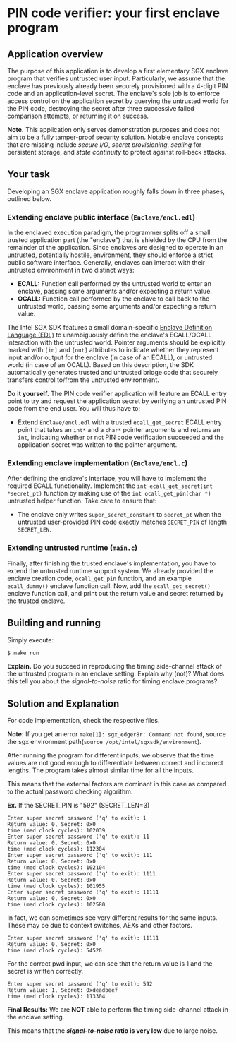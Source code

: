 # PIN code verifier: your  first enclave program

## Application overview

The purpose of this application is to develop a first elementary SGX enclave
program that verifies untrusted user input. Particularly, we assume that the
enclave has previously already been securely provisioned with a 4-digit PIN
code and an application-level secret. The enclave's sole job is to enforce
access control on the application secret by querying the untrusted world for
the PIN code, destroying the secret after three successive failed comparison
attempts, or returning it on success.

**Note.** This application only serves demonstration purposes and does not aim
to be a fully tamper-proof security solution. Notable enclave concepts that are
missing include _secure I/O_, _secret provisioning_, _sealing_ for persistent
storage, and _state continuity_ to protect against roll-back attacks.

## Your task

Developing an SGX enclave application roughly falls down in three phases,
outlined below.

### Extending enclave public interface (`Enclave/encl.edl`)

In the enclaved execution paradigm, the programmer splits off a small trusted
application part (the "enclave") that is shielded by the CPU from the remainder
of the application. Since enclaves are designed to operate in an untrusted,
potentially hostile, environment, they should enforce a strict public software
interface. Generally, enclaves can interact with their untrusted environment in
two distinct ways:

- **ECALL:** Function call performed by the untrusted world to enter an
  enclave, passing some arguments and/or expecting a return value.
- **OCALL:** Function call performed by the enclave to call back to the
  untrusted world, passing some arguments and/or expecting a return value.

The Intel SGX SDK features a small domain-specific [Enclave Definition Language
(EDL)](https://software.intel.com/en-us/sgx-sdk-dev-reference-enclave-definition-language-file-syntax)
to unambiguously define the enclave's ECALL/OCALL interaction with the
untrusted world. Pointer arguments should be explicitly marked with `[in]` and
`[out]` attributes to indicate whether they represent input and/or output for
the enclave (in case of an ECALL), or untrusted world (in case of an OCALL).
Based on this description, the SDK automatically generates trusted and
untrusted bridge code that securely transfers control to/from the untrusted
environment.

**Do it yourself.** The PIN code verifier application will feature an ECALL
entry point to try and request the application secret by verifying an untrusted
PIN code from the end user. You will thus have to:

- Extend `Enclave/encl.edl` with a trusted `ecall_get_secret` ECALL entry point
  that takes an `int*` and a `char*` pointer arguments and returns an `int`,
  indicating whether or not PIN code verification succeeded and the application
  secret was written to the pointer argument.

### Extending enclave implementation (`Enclave/encl.c`)

After defining the enclave's interface, you will have to implement the required
ECALL functionality. Implement the `int ecall_get_secret(int *secret_pt)`
function by making use of the `int ocall_get_pin(char *)` untrusted helper
function. Take care to ensure that:

- The enclave only writes `super_secret_constant` to `secret_pt` when the
  untrusted user-provided PIN code exactly matches `SECRET_PIN` of length
  `SECRET_LEN`.

### Extending untrusted runtime (`main.c`)

Finally, after finishing the trusted enclave's implementation, you have to
extend the untrusted runtime support system. We already provided the enclave
creation code, `ocall_get_pin` function, and an example `ecall_dummy()` enclave
function call. Now, add the `ecall_get_secret()` enclave function call, and
print out the return value and secret returned by the trusted enclave.

## Building and running

Simply execute:

```bash
$ make run
```

**Explain.** Do you succeed in reproducing the timing side-channel attack of
the untrusted program in an enclave setting. Explain why (not)? What does this
tell you about the _signal-to-noise_ ratio for timing enclave programs? 

## Solution and Explanation
For code implementation, check the respective files.

**Note:** If you get an error `make[1]: sgx_edger8r: Command not found`, source the sgx environment path(`source /opt/intel/sgxsdk/environment`).

After running the program for different inputs, we observe that the time values are not good enough to differentiate between correct and incorrect lengths. The program takes almost similar time for all the inputs.

This means that the external factors are dominant in this case as compared to the actual password checking algorithm.

**Ex.** If the SECRET_PIN is "592" (SECRET_LEN=3)
```
Enter super secret password ('q' to exit): 1
Return value: 0, Secret: 0x0
time (med clock cycles): 102039
Enter super secret password ('q' to exit): 11
Return value: 0, Secret: 0x0
time (med clock cycles): 112304
Enter super secret password ('q' to exit): 111
Return value: 0, Secret: 0x0
time (med clock cycles): 102104
Enter super secret password ('q' to exit): 1111
Return value: 0, Secret: 0x0
time (med clock cycles): 101955
Enter super secret password ('q' to exit): 11111
Return value: 0, Secret: 0x0
time (med clock cycles): 102580
```

In fact, we can sometimes see very different results for the same inputs. These may be due to context switches, AEXs and other factors.
```
Enter super secret password ('q' to exit): 11111
Return value: 0, Secret: 0x0
time (med clock cycles): 54520
```

For the correct pwd input, we can see that the return value is 1 and the secret is written correctly.
```
Enter super secret password ('q' to exit): 592
Return value: 1, Secret: 0xdeadbeef
time (med clock cycles): 113304
```

**Final Results:** We are **NOT** able to perform the timing side-channel attack in the enclave setting.

This means that the **_signal-to-noise_ ratio is very low** due to large noise.